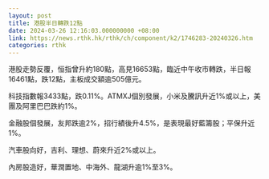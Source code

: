 ```yaml
---
layout: post
title: 港股半日轉跌12點
date: 2024-03-26 12:16:03.000000000 +08:00
link: https://news.rthk.hk/rthk/ch/component/k2/1746283-20240326.htm
categories: rthk
---
```


港股走勢反覆，恒指曾升約180點，高見16653點，臨近中午收市轉跌，半日報16461點，跌12點，主板成交額逾505億元。

科技指數報3433點，跌0.11%。ATMXJ個別發展，小米及騰訊升近1%或以上，美團及阿里巴巴跌約1%。

金融股個發展，友邦跌逾2%，招行績後升4.5%，是表現最好藍籌股；平保升近1%。

汽車股向好，吉利、理想、蔚來升近2%或以上。

內房股造好，華潤置地、中海外、龍湖升逾1%至3%。
